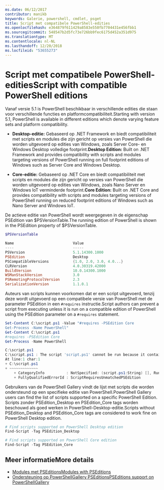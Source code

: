 ```yaml
---
ms.date: 06/12/2017
contributor: manikb
keywords: Galerie, powershell, cmdlet, psget
title: Script met compatibele PowerShell-edities
ms.openlocfilehash: e364879f611429a8583e550fb7704431e456fbb1
ms.sourcegitcommit: 548547b2d5fc73e726bb9fec6175d452a351d975
ms.translationtype: MT
ms.contentlocale: nl-NL
ms.lasthandoff: 12/20/2018
ms.locfileid: "53655273"
---
```

# <a name="script-with-compatible-powershell-editions"></a><span data-ttu-id="9e139-103">Script met compatibele PowerShell-edities</span><span class="sxs-lookup"><span data-stu-id="9e139-103">Script with compatible PowerShell editions</span></span>

<span data-ttu-id="9e139-104">Vanaf versie 5.1 is PowerShell beschikbaar in verschillende edities die staan voor verschillende functies en platformcompatibiliteit.</span><span class="sxs-lookup"><span data-stu-id="9e139-104">Starting with version 5.1, PowerShell is available in different editions which denote varying feature sets and platform compatibility.</span></span>

- <span data-ttu-id="9e139-105">**Desktop-editie:** Gebaseerd op .NET Framework en biedt compatibiliteit met scripts en modules die zijn gericht op versies van PowerShell die worden uitgevoerd op edities van Windows, zoals Server Core- en Windows Desktop volledige footprint.</span><span class="sxs-lookup"><span data-stu-id="9e139-105">**Desktop Edition:** Built on .NET Framework and provides compatibility with scripts and modules targeting versions of PowerShell running on full footprint editions of Windows such as Server Core and Windows Desktop.</span></span>

- <span data-ttu-id="9e139-106">**Core-editie:** Gebaseerd op .NET Core en biedt compatibiliteit met scripts en modules die zijn gericht op versies van PowerShell die worden uitgevoerd op edities van Windows, zoals Nano Server en Windows IoT verminderde footprint.</span><span class="sxs-lookup"><span data-stu-id="9e139-106">**Core Edition:** Built on .NET Core and provides compatibility with scripts and modules targeting versions of PowerShell running on reduced footprint editions of Windows such as Nano Server and Windows IoT.</span></span>

<span data-ttu-id="9e139-107">De actieve editie van PowerShell wordt weergegeven in de eigenschap PSEdition van $PSVersionTable.</span><span class="sxs-lookup"><span data-stu-id="9e139-107">The running edition of PowerShell is shown in the PSEdition property of $PSVersionTable.</span></span>

```powershell
$PSVersionTable

Name                           Value
----                           -----
PSVersion                      5.1.14300.1000
PSEdition                      Desktop
PSCompatibleVersions           {1.0, 2.0, 3.0, 4.0...}
CLRVersion                     4.0.30319.42000
BuildVersion                   10.0.14300.1000
WSManStackVersion              3.0
PSRemotingProtocolVersion      2.3
SerializationVersion           1.1.0.1
```

<span data-ttu-id="9e139-108">Auteurs van scripts kunnen voorkomen dat er een script uitgevoerd, tenzij deze wordt uitgevoerd op een compatibele versie van PowerShell met de parameter PSEdition in een `#requires` instructie.</span><span class="sxs-lookup"><span data-stu-id="9e139-108">Script authors can prevent a script from executing unless it is run on a compatible edition of PowerShell using the PSEdition parameter on a `#requires` statement.</span></span>

```powershell
Set-Content C:\script.ps1 -Value "#requires -PSEdition Core
Get-Process -Name PowerShell"
Get-Content C:\script.ps1
#requires -PSEdition Core
Get-Process -Name PowerShell

C:\script.ps1
C:\script.ps1 : The script 'script.ps1' cannot be run because it contained a "#requires" statement for PowerShell editions 'Core'. The edition of PowerShell that is required by the script does not match the currently running PowerShell Desktop edition.
At line:1 char:1
+ C:\script.ps1
+ ~~~~~~~~~~~~~
    + CategoryInfo          : NotSpecified: (script.ps1:String) [], RuntimeException
    + FullyQualifiedErrorId : ScriptRequiresUnmatchedPSEdition
```

<span data-ttu-id="9e139-109">Gebruikers van de PowerShell Gallery vindt de lijst met scripts die worden ondersteund op een specifieke editie van PowerShell.</span><span class="sxs-lookup"><span data-stu-id="9e139-109">PowerShell Gallery users can find the list of scripts supported on a specific PowerShell Edition.</span></span>
<span data-ttu-id="9e139-110">Scripts zonder PSEdition_Desktop en PSEdition_Core tags worden beschouwd als goed werken in PowerShell-Desktop-editie.</span><span class="sxs-lookup"><span data-stu-id="9e139-110">Scripts without PSEdition_Desktop and PSEdition_Core tags are considered to work fine on PowerShell Desktop edition.</span></span>

```powershell
# Find scripts supported on PowerShell Desktop edition
Find-Script -Tag PSEdition_Desktop

# Find scripts supported on PowerShell Core edition
Find-Script -Tag PSEdition_Core
```

## <a name="more-details"></a><span data-ttu-id="9e139-111">Meer informatie</span><span class="sxs-lookup"><span data-stu-id="9e139-111">More details</span></span>

- [<span data-ttu-id="9e139-112">Modules met PSEditions</span><span class="sxs-lookup"><span data-stu-id="9e139-112">Modules with PSEditions</span></span>](module-psedition-support.md)
- [<span data-ttu-id="9e139-113">Ondersteuning op PowerShellGallery PSEditions</span><span class="sxs-lookup"><span data-stu-id="9e139-113">PSEditions support on PowerShellGallery</span></span>](../how-to/finding-packages/searching-by-compatibility.md)
